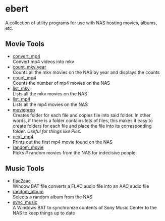 # ebert
A collection of utility programs for use with NAS hosting movies, albums, etc.

## Movie Tools

- [convert_mp4](convert_mp4.py)  
  Convert mp4 videos into mkv
- [count_mkv_year](count_mkv_year.py)  
  Counts all the mkv movies on the NAS by year and displays the counts
- [count_mp4](count_mp4.py)  
  Counts the number of mp4 movies on the NAS
- [list_mkv](list_mkv.py)  
  Lists all the mkv movies on the NAS
- [list_mp4](list_mp4.py)  
  Lists all the mp4 movies on the NAS
- [movieprep](movieprep.py)  
  Creates folder for each file and copies file into said folder. In other words, if there is a
  folder contains lots of files, this makes it easy to create folders for each file and place
  the file into its corresponding folder. _Useful for things like Plex._
- [next_mp4](next_mp4.py)  
  Prints out the first mp4 movie found on the NAS
- [random_movie](random_movie.py)  
  Picks # random movies from the NAS for indecisive people

## Music Tools

- [flac2aac](flac2aac.bat)  
  Window BAT file converts a FLAC audio file into an AAC audio file
- [random_album](random_album.py)  
  Selects a random album from the NAS
- [sync_music](sync_music.bat)  
  A Windows BAT to synchronize contents of Sony Music Center to the NAS to keep things up to date
